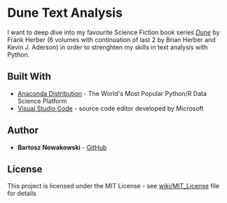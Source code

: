 # Dune Text Analysis

I want to deep dive into my favourite Science Fiction book series [*Dune*](https://en.wikipedia.org/wiki/Dune_(franchise)) by Frank Herber (6 volumes with continuation of last 2 by Brian Herber and Kevin J. Aderson) in order to strenghten my skills in text analysis with Python.

## Built With

* [Anaconda Distribution](https://www.anaconda.com/distribution/) - The World's Most Popular Python/R Data Science Platform
* [Visual Studio Code](https://code.visualstudio.com/) - source code editor developed by Microsoft

## Author

* **Bartosz Nowakowski** - [GitHub](https://github.com/BartekNowakowski)

## License

This project is licensed under the MIT License - see [wiki/MIT_License](https://en.wikipedia.org/wiki/MIT_License) file for details
